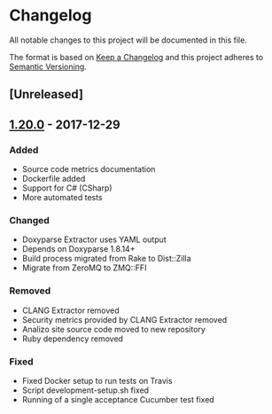 # Changelog

All notable changes to this project will be documented in this file.

The format is based on [Keep a Changelog](http://keepachangelog.com/en/1.0.0/)
and this project adheres to [Semantic Versioning](http://semver.org/spec/v2.0.0.html).

## [Unreleased]

## [1.20.0] - 2017-12-29

### Added

- Source code metrics documentation
- Dockerfile added
- Support for C# (CSharp)
- More automated tests

### Changed

- Doxyparse Extractor uses YAML output
- Depends on Doxyparse 1.8.14+
- Build process migrated from Rake to Dist::Zilla
- Migrate from ZeroMQ to ZMQ::FFI

### Removed

- CLANG Extractor removed
- Security metrics provided by CLANG Extractor removed
- Analizo site source code moved to new repository
- Ruby dependency removed

### Fixed

- Fixed Docker setup to run tests on Travis
- Script development-setup.sh fixed
- Running of a single acceptance Cucumber test fixed

[1.20.0]: https://github.com/analizo/analizo/compare/1.19.1...1.20.0
